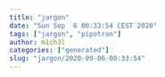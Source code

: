 ```yaml
---
title: "jargon"
date: "Sun Sep  6 00:33:54 CEST 2020"
tags: ["jargon", "pipotron"]
author: m1ch3l
categories: ["generated"]
slug: "jargon/2020-09-06-00:33:54"
---
```



